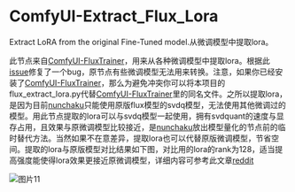 # ComfyUI-Extract_Flux_Lora
Extract LoRA from the original Fine-Tuned model.从微调模型中提取lora。

此节点来自[ComfyUI-FluxTrainer](https://github.com/kijai/ComfyUI-FluxTrainer)，用来从各种微调模型中提取lora。根据此[issue](https://github.com/kijai/ComfyUI-FluxTrainer/issues/65)修复了一个bug，原节点有些微调模型无法用来转换。注意，如果你已经安装了[ComfyUI-FluxTrainer](https://github.com/kijai/ComfyUI-FluxTrainer)，那么为避免冲突你可以将本项目的flux_extract_lora.py代替[ComfyUI-FluxTrainer](https://github.com/kijai/ComfyUI-FluxTrainer)里的同名文件。之所以提取lora，是因为目前[nunchaku](https://github.com/mit-han-lab/ComfyUI-nunchaku)只能使用原版flux模型的svdq模型，无法使用其他微调过的模型。用此节点提取的lora可以与svdq模型一起使用，拥有svdquant的速度与显存占用，且效果与原微调模型比较接近，是[nunchaku](https://github.com/mit-han-lab/ComfyUI-nunchaku)放出模型量化的节点前的临时替代方法。当然如果不在意差异，提取lora也可以代替原版微调模型，节省空间。提取的lora与原版模型对比结果如下图，对比用的lora的rank为128，适当提高强度能使得lora效果更接近原微调模型，详细内容可参考此文章[reddit](https://www.reddit.com/r/DreamBooth/comments/1fk95s1/how_to_extract_lora_from_flux_fine_tuning/)

![图片11](https://github.com/user-attachments/assets/2cf2c190-4ce9-422d-815b-8724108ebe25)


